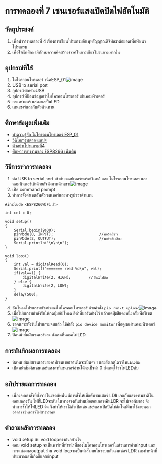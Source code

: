 # การทดลองที่ 7 เซนเซอร์แสงเปิดปิดไฟอัตโนมัติ
## วัตถุประสงค์
1. เพื่อนำการทดลองที่ 4 เรื่องการเขียนโปรแกรมอินพุทสัญญาณดิจิทัลมาต่อยอดเพื่อพัฒนาโปรแกรม
2. เพื่อให้นักศึกษามีทักษะความคิดสร้างสรรค์ในการเขียนโปรแกรมมากขึ้น
## อุปกรณ์ที่ใช้
1. ไมโครคอนโทรเลอร์ ชนิดESP_01![image](https://user-images.githubusercontent.com/80879365/112280582-bea01c80-8cb7-11eb-9b7c-48a2639f3094.png)
2. USB to serial port
3. อุปกรณ์ต่อพ่วงUSB
4. อุปกรณ์ที่ป้อนข้อมูลเข้าไมโครคอนโทรเลอร์ เช่นคอมพิวเตอร์
5. อะแดปเตอร์ แสดงผลเป็นLED
6. เซนเซอร์แสงกับตัวต้านทาน
## ศึกษาข้อมูลเพิ่มเติม
* [ทำความรู้จัก ไมโครคอนโทรเลอร์ ESP_01](https://docs.platformio.org/en/latest/boards/espressif8266/esp01.html)
* [วีดีโอการทดลองแลป4](https://www.youtube.com/watch?v=nFqoZT26U5k)
* [ตัวอย่างโปรแกรมที่4](https://github.com/choompol-boonmee/lab63b/tree/master/examples/04_Input-Port)
* [ศึกษาการทำงานของ ESP8266 เพิ่มเติม](https://nurdspace.nl/ESP8266#Code_examples)
## วิธีการทำการทดลอง
1. ต่อ USB to serial port เข้ากับอแดปเตอร์พอร์ต0และ1 และ ไมโครคอนโทรเลอร์ และคอมพิวเตอร์เข้าด้วยกันดังภาพด้านขวา![image](https://user-images.githubusercontent.com/80879365/112296432-7d176d80-8cc7-11eb-8ec1-c189472eef10.png)
2. เปิด command prompt 
3. ทำการตั้งค่าเซตอัพตัวเซนเซอร์แสงทางรูปขวาด้านบน
``` #include <Arduino.h>
#include <ESP8266WiFi.h>

int cnt = 0;

void setup()
{
	Serial.begin(9600);
	pinMode(0, INPUT);                     //พอร์ตสีขาว
	pinMode(2, OUTPUT);                    //พอร์ตสีเหลือง
	Serial.println("\n\n\n");
}

void loop()
{
	int val = digitalRead(0);
	Serial.printf("======= read %d\n", val);
	if(val==1) {
		digitalWrite(2, HIGH);        //เป็น1ไฟติด
	} else {
		digitalWrite(2, LOW);
	}
	delay(500);
}
```
4. อัพโหลดโปรแกรมตัวอย่างลงไมโครคอนโทรเลอร์ ด้วยคำสั่ง `pio run-t upload`![image](https://user-images.githubusercontent.com/80879365/112297051-ffa02d00-8cc7-11eb-8c9e-d8db657e31eb.png)   
5. เมื่อโปรแกรมกำลังรันให้กดปุ่มอัปโหลด สีดำที่บอร์ดค้างไว้ แล้วกดปุ่มสีแดงหนึ่งครั้งเพิ่อรีเซต![image](https://user-images.githubusercontent.com/80879365/112297180-25c5cd00-8cc8-11eb-9424-19df25f9c8d2.png)
6. รอจนกระทั่งรันโปรแกรมจบแล้ว ใช้คำสั่ง `pio device momitor` เพื่อดูผลผ่านคอมพิวเตอร์![image](https://user-images.githubusercontent.com/80879365/112297299-4c840380-8cc8-11eb-9c0d-9af4e28864e3.png)
7. ปิดหน้าสัมผัสเซนเอร์แสง สังเกตที่หลอดไฟLED
## การบันทึกผลการทดลอง
* ปิดหน้าสัมผัสเซนเอร์แสงค่าที่เซนเซอร์อ่านได้จะเป็นค่า 1 และสังเกตุได้ว่าไฟLEDติด
* เปิดหน้าสัมผัสเซนเซอร์แสงค่าที่เซนเซอร์อ่านได้จะเป็นค่า 0 สังเกตุได้ว่าไฟLEDดับ
## อภิปรายผลการทดลอง
* เนื่องจากคำสั่งที่สั่งจากในเซตอัพนั้น มีการสั่งให้เมื่อตัวเซนเซอร์ LDR เจอกับแสงธรรมชาติในตอนกลางวัน ไฟที่LEDจะดับ ในทางตรงกันข้ามเมื่อตอนกลางคืนLDR จะไม่เจอกับแสง จึงทำการสั่งให้ไฟLED ติด จึงทำให้เราได้ตัวเปิดเซนเซอร์แสงเปิดปิดไฟอัตโนมัติมาใช้ภายนอกอาคาร เช่นเสาร์ไฟสาธารณะ
## คำถามหลังการทดลอง
* void setup กับ void loopต่างกันอย่างไร
* ตอบ void setup จะเป็นพาร์ทที่ทำหน้าที่ของไมโครคอนโทรเลอร์ในส่วนการอ่านinput และการแสดงผลoutput ส่วน void loopจะเป็นคำสั่งภายในระบบตัวเซนเซอร์ LDR และทำหน้าที่ประมวลผลที่เกิดขึ้นจากinput 



  
                
          
            
